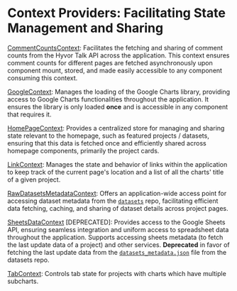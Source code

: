 # Context Providers: Facilitating State Management and Sharing

[CommentCountsContext](./CommentCountsContext.jsx): Facilitates the fetching and sharing of comment counts from the Hyvor Talk API across the application. This context ensures comment counts for different pages are fetched asynchronously upon component mount, stored, and made easily accessible to any component consuming this context.

[GoogleContext](./GoogleContext.jsx): Manages the loading of the Google Charts library, providing access to Google Charts functionalities throughout the application. It ensures the library is only loaded **once** and is accessible in any component that requires it.

[HomePageContext](./HomePageContext.jsx): Provides a centralized store for managing and sharing state relevant to the homepage, such as featured projects / datasets, ensuring that this data is fetched once and efficiently shared across homepage components, primarily the project cards.

[LinkContext](./LinkContext.jsx): Manages the state and behavior of links within the application to keep track of the current page's location and a list of all the charts' title of a given project.

[RawDatasetsMetadataContext](./RawDatasetsMetadataContext.jsx): Offers an application-wide access point for accessing dataset metadata from the [`datasets`](https://github.com/CITIES-Dashboard/datasets) repo, facilitating efficient data fetching, caching, and sharing of dataset details across project pages.

[SheetsDataContext](./SheetsDataContext.jsx) [DEPRECATED]: Provides access to the Google Sheets API, ensuring seamless integration and uniform access to spreadsheet data throughout the application. Supports accessing sheets metadata (to fetch the last update data of a project) and other services. **Deprecated** in favor of fetching the last update data from the [`datasets_metadata.json`](https://github.com/CITIES-Dashboard/datasets/blob/main/datasets_metadata.json) file from the datasets repo.

[TabContext](./TabContext.jsx): Controls tab state for projects with charts which have multiple subcharts.
